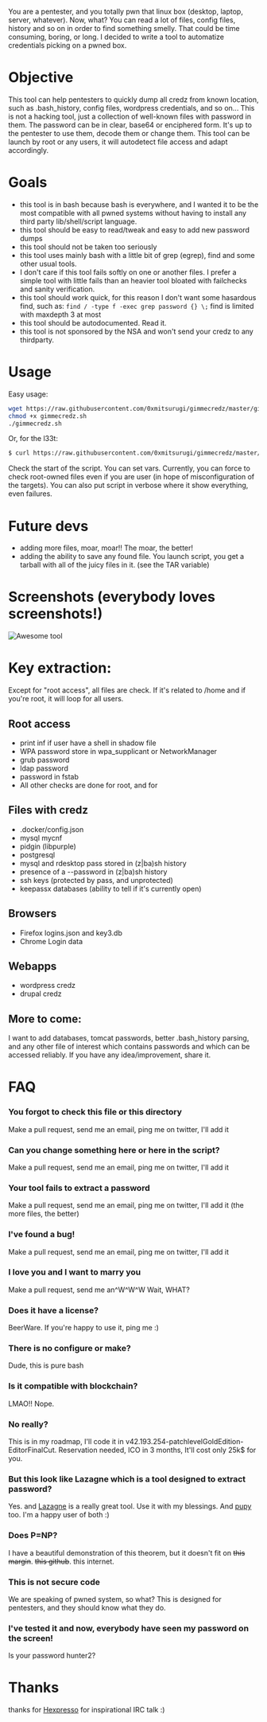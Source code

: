 You are a pentester, and you totally pwn that linux box (desktop, laptop, server, whatever). Now, what? You can read a lot of files, config files, history and so on in order to find something smelly. That could be time consuming, boring, or long. I decided to write a tool to automatize credentials picking on a pwned box.

# Objective
This tool can help pentesters to quickly dump all credz from known location, such as .bash_history, config files, wordpress credentials, and so on...
This is not a hacking tool, just a collection of well-known files with password in them.
The password can be in clear, base64 or enciphered form. It's up to the pentester to use them, decode them or change them.
This tool can be launch by root or any users, it will autodetect file access and adapt accordingly.

# Goals
 - this tool is in bash because bash is everywhere, and I wanted it to be the most compatible with all pwned systems without having to install any third party lib/shell/script language.
 - this tool should be easy to read/tweak and easy to add new password dumps
 - this tool should not be taken too seriously
 - this tool uses mainly bash with a little bit of grep (egrep), find and some other usual tools.
 - I don't care if this tool fails softly on one or another files. I prefer a simple tool with little fails than an heavier tool bloated with failchecks and sanity verification.
 - this tool should work quick, for this reason I don't want some hasardous find, such as: `find / -type f -exec grep password {} \;` find is limited with maxdepth 3 at most
 - this tool should be autodocumented. Read it.
 - this tool is not sponsored by the NSA and won't send your credz to any thirdparty.

# Usage
Easy usage:
```bash
wget https://raw.githubusercontent.com/0xmitsurugi/gimmecredz/master/gimmecredz.sh
chmod +x gimmecredz.sh
./gimmecredz.sh
```
Or, for the l33t:
```bash
$ curl https://raw.githubusercontent.com/0xmitsurugi/gimmecredz/master/gimmecredz.sh | bash
```
Check the start of the script. You can set vars. Currently, you can force to check root-owned files even if you are user (in hope of misconfiguration of the targets). You can also put script in verbose where it show everything, even failures.

# Future devs
 - adding more files, moar, moar!! The moar, the better!
 - adding the ability to save any found file. You launch script, you get a tarball with all of the juicy files in it. (see the TAR variable)

# Screenshots (everybody loves screenshots!)
![Awesome tool](screenshot1.png)

# Key extraction:
Except for "root access", all files are check. If it's related to /home and if you're root, it will loop for all users.

## Root access
 - print inf if user have a shell in shadow file 
 - WPA password store in wpa_supplicant or NetworkManager
 - grub password
 - ldap password
 - password in fstab
 - All other checks are done for root, and for 

## Files with credz
 - .docker/config.json
 - mysql mycnf
 - pidgin (libpurple)
 - postgresql
 - mysql and rdesktop pass stored in (z|ba)sh history
 - presence of a --password in (z|ba)sh history
 - ssh keys (protected by pass, and unprotected)
 - keepassx databases (ability to tell if it's currently open)

## Browsers
 - Firefox logins.json and key3.db
 - Chrome Login data

## Webapps
 - wordpress credz
 - drupal credz

## More to come:
I want to add databases, tomcat passwords, better .bash_history parsing, and any other file of interest which contains passwords and which can be accessed reliably. If you have any idea/improvement, share it.

# FAQ
### You forgot to check this file or this directory
Make a pull request, send me an email, ping me on twitter, I'll add it

### Can you change something here or here in the script?
Make a pull request, send me an email, ping me on twitter, I'll add it

### Your tool fails to extract a password
Make a pull request, send me an email, ping me on twitter, I'll add it (the more files, the better)

### I've found a bug!
Make a pull request, send me an email, ping me on twitter, I'll add it

### I love you and I want to marry you
Make a pull request, send me an^W^W^W Wait, WHAT?

### Does it have a license?
BeerWare. If you're happy to use it, ping me :)

### There is no configure or make?
Dude, this is pure bash

### Is it compatible with blockchain?
LMAO!! Nope.

### No really?
This is in my roadmap, I'll code it in v42.193.254-patchlevelGoldEdition-EditorFinalCut. Reservation needed, ICO in 3 months, It'll cost only 25k$ for you.

### But this look like Lazagne which is a tool designed to extract password?
Yes. and [Lazagne](https://github.com/AlessandroZ/LaZagne) is a really great tool. Use it with my blessings. And [pupy](https://github.com/n1nj4sec/pupy/) too. I'm a happy user of both :)

### Does P=NP?
I have a beautiful demonstration of this theorem, but it doesn't fit on ~~this margin~~. ~~this github~~. this internet. 

### This is not secure code
We are speaking of pwned system, so what? This is designed for pentesters, and they should know what they do.

### I've tested it and now, everybody have seen my password on the screen!
Is your password hunter2?

# Thanks
thanks for [Hexpresso](https://twitter.com/HexpressoCTF) for inspirational IRC talk :)
